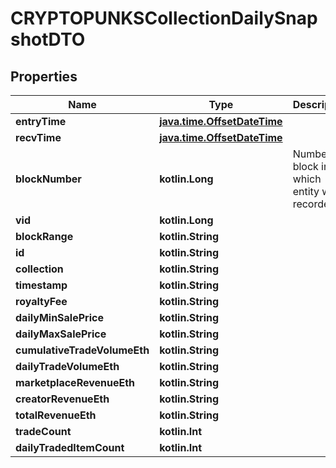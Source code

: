 
# CRYPTOPUNKSCollectionDailySnapshotDTO

## Properties
Name | Type | Description | Notes
------------ | ------------- | ------------- | -------------
**entryTime** | [**java.time.OffsetDateTime**](java.time.OffsetDateTime.md) |  |  [optional]
**recvTime** | [**java.time.OffsetDateTime**](java.time.OffsetDateTime.md) |  |  [optional]
**blockNumber** | **kotlin.Long** | Number of block in which entity was recorded. |  [optional]
**vid** | **kotlin.Long** |  |  [optional]
**blockRange** | **kotlin.String** |  |  [optional]
**id** | **kotlin.String** |  |  [optional]
**collection** | **kotlin.String** |  |  [optional]
**timestamp** | **kotlin.String** |  |  [optional]
**royaltyFee** | **kotlin.String** |  |  [optional]
**dailyMinSalePrice** | **kotlin.String** |  |  [optional]
**dailyMaxSalePrice** | **kotlin.String** |  |  [optional]
**cumulativeTradeVolumeEth** | **kotlin.String** |  |  [optional]
**dailyTradeVolumeEth** | **kotlin.String** |  |  [optional]
**marketplaceRevenueEth** | **kotlin.String** |  |  [optional]
**creatorRevenueEth** | **kotlin.String** |  |  [optional]
**totalRevenueEth** | **kotlin.String** |  |  [optional]
**tradeCount** | **kotlin.Int** |  |  [optional]
**dailyTradedItemCount** | **kotlin.Int** |  |  [optional]



